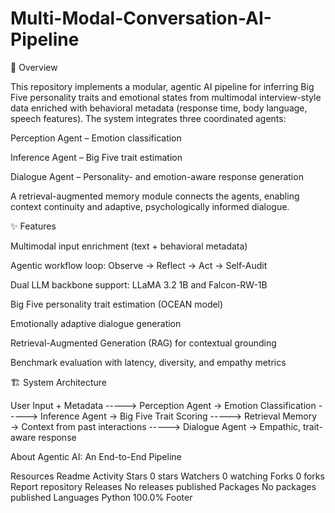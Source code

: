 # Multi-Modal-Conversation-AI-Pipeline
📌 Overview

This repository implements a modular, agentic AI pipeline for inferring Big Five personality traits and emotional states from multimodal interview-style data enriched with behavioral metadata (response time, body language, speech features). The system integrates three coordinated agents:

Perception Agent – Emotion classification

Inference Agent – Big Five trait estimation

Dialogue Agent – Personality- and emotion-aware response generation

A retrieval-augmented memory module connects the agents, enabling context continuity and adaptive, psychologically informed dialogue.

✨ Features

Multimodal input enrichment (text + behavioral metadata)

Agentic workflow loop: Observe → Reflect → Act → Self-Audit

Dual LLM backbone support: LLaMA 3.2 1B and Falcon-RW-1B

Big Five personality trait estimation (OCEAN model)

Emotionally adaptive dialogue generation

Retrieval-Augmented Generation (RAG) for contextual grounding

Benchmark evaluation with latency, diversity, and empathy metrics

🏗 System Architecture

User Input + Metadata -----> Perception Agent → Emotion Classification -----> Inference Agent → Big Five Trait Scoring -----> Retrieval Memory → Context from past interactions -----> Dialogue Agent → Empathic, trait-aware response

About
Agentic AI: An End-to-End Pipeline

Resources
 Readme
 Activity
Stars
 0 stars
Watchers
 0 watching
Forks
 0 forks
Report repository
Releases
No releases published
Packages
No packages published
Languages
Python
100.0%
Footer
